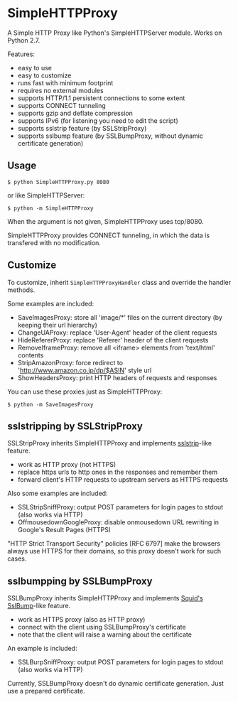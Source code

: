 # SimpleHTTPProxy

A Simple HTTP Proxy like Python's SimpleHTTPServer module.
Works on Python 2.7.

Features:

- easy to use
- easy to customize
- runs fast with minimum footprint
- requires no external modules
- supports HTTP/1.1 persistent connections to some extent
- supports CONNECT tunneling
- supports gzip and deflate compression
- supports IPv6 (for listening you need to edit the script)
- supports sslstrip feature (by SSLStripProxy)
- supports sslbump feature (by SSLBumpProxy, without dynamic certificate generation)


## Usage

```
$ python SimpleHTTPProxy.py 8080
```

or like SimpleHTTPServer:

```
$ python -m SimpleHTTPProxy
```

When the argument is not given, SimpleHTTPProxy uses tcp/8080.

SimpleHTTPProxy provides CONNECT tunneling, in which the data is transfered with no modification.


## Customize

To customize, inherit `SimpleHTTPProxyHandler` class and override the handler methods.

Some examples are included:

- SaveImagesProxy: store all 'image/*' files on the current directory (by keeping their url hierarchy)
- ChangeUAProxy: replace 'User-Agent' header of the client requests
- HideRefererProxy: replace 'Referer' header of the client requests
- RemoveIframeProxy: remove all &lt;iframe&gt; elements from 'text/html' contents
- StripAmazonProxy: force redirect to 'http://www.amazon.co.jp/dp/$ASIN' style url
- ShowHeadersProxy: print HTTP headers of requests and responses

You can use these proxies just as SimpleHTTPProxy:

```
$ python -m SaveImagesProxy
```


## sslstripping by SSLStripProxy

SSLStripProxy inherits SimpleHTTPProxy and implements [sslstrip](http://www.thoughtcrime.org/software/sslstrip/)-like feature.

- work as HTTP proxy (not HTTPS)
- replace https urls to http ones in the responses and remember them
- forward client's HTTP requests to upstream servers as HTTPS requests

Also some examples are included:

- SSLStripSniffProxy: output POST parameters for login pages to stdout (also works via HTTP)
- OffmousedownGoogleProxy: disable onmousedown URL rewriting in Google's Result Pages (HTTPS)

"HTTP Strict Transport Security" policies [RFC 6797] make the browsers always use HTTPS for their domains, so this proxy doesn't work for such cases.


## sslbumpping by SSLBumpProxy

SSLBumpProxy inherits SimpleHTTPProxy and implements [Squid's SslBump](http://wiki.squid-cache.org/Features/SslBump)-like feature.

- work as HTTPS proxy (also as HTTP proxy)
- connect with the client using SSLBumpProxy's certificate
- note that the client will raise a warning about the certificate

An example is included:

- SSLBurpSniffProxy: output POST parameters for login pages to stdout (also works via HTTP)

Currently, SSLBumpProxy doesn't do dynamic certificate generation.
Just use a prepared certificate.
